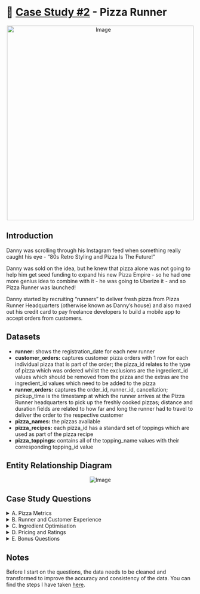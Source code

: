 # :pizza: [Case Study #2](https://8weeksqlchallenge.com/case-study-2/) - Pizza Runner
<p align="center"> <img src="https://8weeksqlchallenge.com/images/case-study-designs/2.png" alt="Image" width="500" height="520">

## Introduction
Danny was scrolling through his Instagram feed when something really caught his eye - “80s Retro Styling and Pizza Is The Future!”

Danny was sold on the idea, but he knew that pizza alone was not going to help him get seed funding to expand his new Pizza Empire - so he had one more genius idea to combine with it - he was going to Uberize it - and so Pizza Runner was launched!

Danny started by recruiting “runners” to deliver fresh pizza from Pizza Runner Headquarters (otherwise known as Danny’s house) and also maxed out his credit card to pay freelance developers to build a mobile app to accept orders from customers.
  
## Datasets
  - **runner:** shows the registration_date for each new runner
  - **customer_orders:** captures customer pizza orders with 1 row for each individual pizza that is part of the order; the pizza_id relates to the type of pizza which was ordered whilst the exclusions are the ingredient_id values which should be removed from the pizza and the extras are the ingredient_id values which need to be added to the pizza
  - **runner_orders:** captures the order_id, runner_id, cancellation; pickup_time is the timestamp at which the runner arrives at the Pizza Runner headquarters to pick up the freshly cooked pizzas; distance and duration fields are related to how far and long the runner had to travel to deliver the order to the respective customer
  - **pizza_names:** the pizzas available
  - **pizza_recipes:** each pizza_id has a standard set of toppings which are used as part of the pizza recipe
  - **pizza_toppings:** contains all of the topping_name values with their corresponding topping_id value

## Entity Relationship Diagram  
<p align="center"> <img src="https://user-images.githubusercontent.com/19737483/223602648-af46ce57-76ce-4754-bfd2-cf79829f840c.png" alt="Image">

## Case Study Questions
<details> <summary> A. Pizza Metrics </summary> 
  
  1. How many pizzas were ordered?
  2. How many unique customer orders were made?
  3. How many successful orders were delivered by each runner?
  4. How many of each type of pizza was delivered?
  5. How many Vegetarian and Meatlovers were ordered by each customer?
  6. What was the maximum number of pizzas delivered in a single order?
  7. For each customer, how many delivered pizzas had at least 1 change and how many had no changes?
  8. How many pizzas were delivered that had both exclusions and extras?
  9. What was the total volume of pizzas ordered for each hour of the day?
  10. What was the volume of orders for each day of the week? </details>

<details> <summary> B. Runner and Customer Experience </summary>
  
  1. How many runners signed up for each 1 week period? (i.e. week starts 2021-01-01)
  2. What was the average time in minutes it took for each runner to arrive at the Pizza Runner HQ to pickup the order?
  3. Is there any relationship between the number of pizzas and how long the order takes to prepare?
  4. What was the average distance travelled for each customer?
  5. What was the difference between the longest and shortest delivery times for all orders?
  6. What was the average speed for each runner for each delivery and do you notice any trend for these values?
  7. What is the successful delivery percentage for each runner? </details>

<details> <summary> C. Ingredient Optimisation </summary> 
  
  1. What are the standard ingredients for each pizza?
  2. What was the most commonly added extra?
  3. What was the most common exclusion?
  4. Generate an order item for each record in the customers_orders table in the format of one of the following:
  - Meat Lovers
  - Meat Lovers - Exclude Beef
  - Meat Lovers - Extra Bacon
  - Meat Lovers - Exclude Cheese, Bacon - Extra Mushroom, Peppers
  5. Generate an alphabetically ordered comma separated ingredient list for each pizza order from the customer_orders table and add a 2x in front of any relevant ingredients
  - For example: "Meat Lovers: 2xBacon, Beef, ... , Salami"
  6. What is the total quantity of each ingredient used in all delivered pizzas sorted by most frequent first? </details>

<details> <summary> D. Pricing and Ratings </summary> 
  
  1. If a Meat Lovers pizza costs $12 and Vegetarian costs $10 and there were no charges for changes - how much money has Pizza Runner made so far if there are no delivery fees?
  2. What if there was an additional $1 charge for any pizza extras?
  - Add cheese is $1 extra
  3. The Pizza Runner team now wants to add an additional ratings system that allows customers to rate their runner, how would you design an additional table for this new dataset - generate a schema for this new table and insert your own data for ratings for each successful customer order between 1 to 5.
  4. Using your newly generated table - can you join all of the information together to form a table which has the following information for successful deliveries?
  - customer_id
  - order_id
  - runner_id
  - rating
  - order_time
  - pickup_time
  - Time between order and pickup
  - Delivery duration
  - Average speed
  - Total number of pizzas
  5. If a Meat Lovers pizza was $12 and Vegetarian $10 fixed prices with no cost for extras and each runner is paid $0.30 per kilometre traveled - how much money does Pizza Runner have left over after these deliveries? </details>

<details><summary> E. Bonus Questions </summary> 
  
  1. If Danny wants to expand his range of pizzas - how would this impact the existing data design? Write an INSERT statement to demonstrate what would happen if a new Supreme pizza with all the toppings was added to the Pizza Runner menu? </details>
  
## Notes
Before I start on the questions, the data needs to be cleaned and transformed to improve the accuracy and consistency of the data. You can find the steps I have taken [here](https://github.com/ajchen97/data-analysis-and-visualization-projects/blob/main/8-week-sql-challenge/02_pizza_runner/pizza_runner_data_cleanup.sql).
